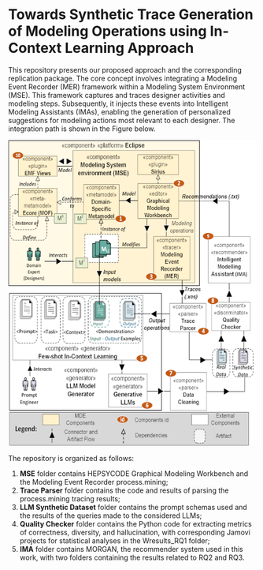 # Towards Synthetic Trace Generation of Modeling Operations using In-Context Learning Approach

This repository presents our proposed approach and the corresponding replication package. The core concept involves integrating a Modeling Event Recorder (MER) framework within a Modeling System Environment (MSE). This framework captures and traces designer activities and modeling steps. Subsequently, it injects these events into Intelligent Modeling Assistants (IMAs), enabling the generation of personalized suggestions for modeling actions most relevant to each designer. The integration path is shown in the Figure below.

<p align="center">
<img src="img/MER-MORGAN_approach_scaled.png" width="600" height="620">
</p>

The repository is organized as follows:

1. **MSE** folder contains HEPSYCODE Graphical Modeling Workbench and the Modeling Event Recorder process.mining;
2. **Trace Parser** folder contains the code and results of parsing the process.mining tracing results;
3. **LLM Synthetic Dataset** folder contains the prompt schemas used and the results of the queries made to the considered LLMs;
4. **Quality Checker** folder contains the Python code for extracting metrics of correctness, diversity, and hallucination, with corresponding Jamovi projects for statistical analyses in the Wresults_RQ1 folder;
5. **IMA** folder contains MORGAN, the recommender system used in this work, with two folders containing the results related to RQ2 and RQ3.
